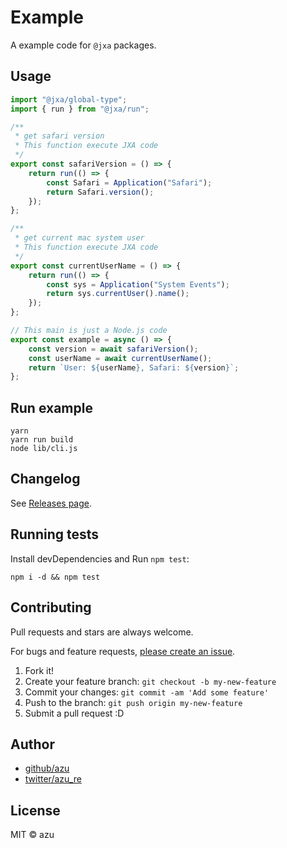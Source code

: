 # Example

A example code for `@jxa` packages. 

## Usage

```ts
import "@jxa/global-type";
import { run } from "@jxa/run";

/**
 * get safari version
 * This function execute JXA code
 */
export const safariVersion = () => {
    return run(() => {
        const Safari = Application("Safari");
        return Safari.version();
    });
};

/**
 * get current mac system user
 * This function execute JXA code
 */
export const currentUserName = () => {
    return run(() => {
        const sys = Application("System Events");
        return sys.currentUser().name();
    });
};

// This main is just a Node.js code
export const example = async () => {
    const version = await safariVersion();
    const userName = await currentUserName();
    return `User: ${userName}, Safari: ${version}`;
};
```

## Run example

```shell-session
yarn 
yarn run build
node lib/cli.js
```

## Changelog

See [Releases page](https://github.com/JXA-userland/JXA/releases).

## Running tests

Install devDependencies and Run `npm test`:

    npm i -d && npm test

## Contributing

Pull requests and stars are always welcome.

For bugs and feature requests, [please create an issue](https://github.com/JXA-userland/JXA/issues).

1. Fork it!
2. Create your feature branch: `git checkout -b my-new-feature`
3. Commit your changes: `git commit -am 'Add some feature'`
4. Push to the branch: `git push origin my-new-feature`
5. Submit a pull request :D

## Author

- [github/azu](https://github.com/azu)
- [twitter/azu_re](https://twitter.com/azu_re)

## License

MIT © azu
